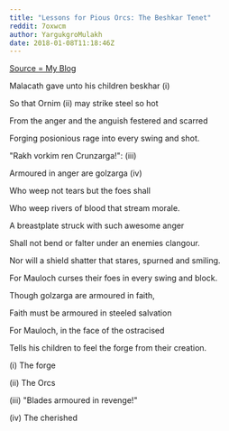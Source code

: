 ```yaml
---
title: "Lessons for Pious Orcs: The Beshkar Tenet"
reddit: 7oxwcm
author: YargukgroMulakh
date: 2018-01-08T11:18:46Z
---
```


[Source = My Blog](http://the-golzarga-ornim.blogspot.co.uk/2018/01/lessons-for-pious-orcs-beshkar-tenet.html)

Malacath gave unto his children beskhar (i)

So that Ornim (ii) may strike steel so hot

From the anger and the anguish festered and scarred

Forging posionious rage into every swing and shot.

"Rakh vorkim ren Crunzarga!": (iii)

Armoured in anger are golzarga (iv)

Who weep not tears but the foes shall

Who weep rivers of blood that stream morale.

A breastplate struck with such awesome anger

Shall not bend or falter under an enemies clangour.

Nor will a shield shatter that stares, spurned and smiling.

For Mauloch curses their foes in every swing and block.

Though golzarga are armoured in faith,

Faith must be armoured in steeled salvation

For Mauloch, in the face of the ostracised  

Tells his children to feel the forge from their creation.


(i) The forge

(ii) The Orcs

(iii) "Blades armoured in revenge!"

(iv) The cherished


